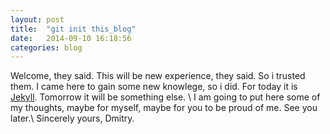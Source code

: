 ```yaml
---
layout: post
title:  "git init this_blog"
date:   2014-09-10 16:18:56
categories: blog
---
```

Welcome, they said. This will be new experience, they said. So i trusted them. I came here to gain some new knowlege, so i did. For today it is [Jekyll][jekyll]. Tomorrow it will be something else.  \\
I am going to put here some of my thoughts, maybe for myself, maybe for you to be proud of me. See you later.\\
Sincerely yours, Dmitry.

[jekyll]:      http://jekyllrb.com

